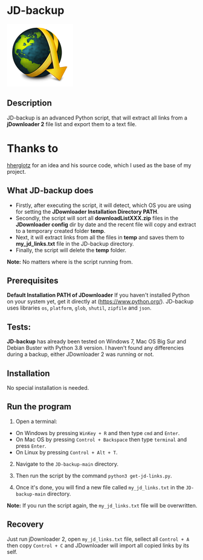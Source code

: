 # JD-backup
![JDownloader 2](https://github.com/Krakensnv/JD-backup/blob/main/images/jd2.png)
## Description
JD-backup is an advanced Python script, that will extract all links from a **jDownloader 2** file list and export them to a text file.

# Thanks to
[hherglotz](https://github.com/hherglotz/linkextractor)
for an idea and his source code, which I used as the base of my project.

## What JD-backup does
- Firstly, after executing the script, it will detect, which OS you are using for setting the **JDownloader Installation Directory PATH**.
- Secondly, the script will sort all **downloadListXXX.zip** files in the **JDownloader config** dir by date and the recent file will copy and extract to a temporary created folder **temp**.
- Next, it will extract links from all the files in **temp** and saves them to **my_jd_links.txt** file in the JD-backup directory.
- Finally, the script will delete the **temp** folder.

**Note:** No matters where is the script running from. 


## Prerequisites
**Default Installation PATH of JDownloader**
If you haven't installed Python on your system yet, get it directly at (https://www.python.org/).
JD-backup uses libraries `os`, `platform`, `glob`, `shutil`, `zipfile` and `json`.

## Tests:
**JD-backup** has already been tested on Windows 7, Mac OS Big Sur and Debian Buster with Python 3.8 version.
I haven't found any differencies during a backup, either JDownloader 2 was running or not.

## Installation
No special installation is needed. 

## Run the program

1. Open a terminal: 

- On Windows by pressing `WinKey + R` and then type `cmd` and `Enter`.
- On Mac OS by pressing `Control + Backspace` then type `terminal` and press `Enter`.
- On Linux by pressing `Control + Alt + T`.

2. Navigate to the `JD-backup-main` directory.

3. Then run the script by the command `python3 get-jd-links.py`. 

4. Once it's done, you will find a new file called `my_jd_links.txt` in the `JD-backup-main` directory.

**Note:**
If you run the script again, the `my_jd_links.txt` file will be overwritten.


## Recovery
Just run jDownloader 2, open `my_jd_links.txt` file, sellect all `Control + A` then copy `Control + C` and JDownloader will import all copied links by its self.
